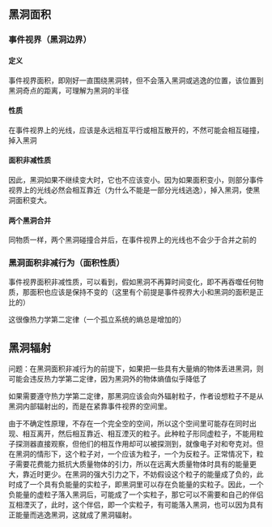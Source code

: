 ## 黑洞面积

### 事件视界（黑洞边界）

#### 定义

事件视界面积，即刚好一直围绕黑洞转，但不会落入黑洞或逃逸的位置，该位置到黑洞奇点的距离，可理解为黑洞的半径

#### 性质

在事件视界上的光线，应该是永远相互平行或相互散开的，不然可能会相互碰撞，掉入黑洞

#### 面积非减性质

因此，黑洞如果不继续变大时，它也不应该变小。因为如果面积变小，则部分事件视界上的光线必然会相互靠近（为什么不能是一部分光线逃逸），掉入黑洞，使黑洞面积变大。

#### 两个黑洞合并

同物质一样，两个黑洞碰撞合并后，在事件视界上的光线也不会少于合并之前的

### 黑洞面积非减行为（面积性质）

事件视界面积非减性质，可以看到，假如黑洞不再算时间变化，即不再吞噬任何物质，那面积也应该是保持不变的（这里有个前提是事件视界大小和黑洞的面积是正比的）

这很像热力学第二定律（一个孤立系统的熵总是增加的）

## 黑洞辐射

问题：在黑洞面积非减行为的前提下，如果把一些具有大量熵的物体丢进黑洞，则可能会违反热力学第二定律，因为黑洞外的物体熵值似乎降低了

如果需要遵守热力学第二定律，那黑洞应该会向外辐射粒子，作者设想粒子不是从黑洞内部辐射出的，而是在紧靠事件视界的空间里。

由于不确定性原理，不存在一个完全空的空间，所以这个空间里可能存在同时出现、相互离开，然后相互靠近、相互湮灭的粒子。此种粒子形同虚粒子，不能用粒子探测器直接观察，但他们的相互作用却可以被探测到，就像电子对和夸克对。但在黑洞的情形下，这个粒子对，一个应该为粒子，一个为反粒子。正常情况下，粒子需要花费能力抵抗大质量物体的引力，所以在远离大质量物体时具有的能量更大，靠近时更少。在黑洞的强大引力之下，不妨假设这个粒子的能量成了负的，此时成了一个具有负能量的实粒子，即黑洞里可以存在负能量的实粒子。因此，一个负能量的虚粒子落入黑洞后，可能成了一个实粒子，那它可以不需要和自己的伴侣互相湮灭了，此时，这个伴侣，即一个实粒子，有可能落入黑洞，也可以因为具有正能量而逃逸黑洞，这就成了黑洞辐射。